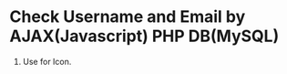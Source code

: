 # Check Username and Email by AJAX(Javascript) PHP DB(MySQL)

1. Use <link rel="stylesheet" href="https://cdnjs.cloudflare.com/ajax/libs/font-awesome/5.11.2/css/all.css" /> for Icon.

